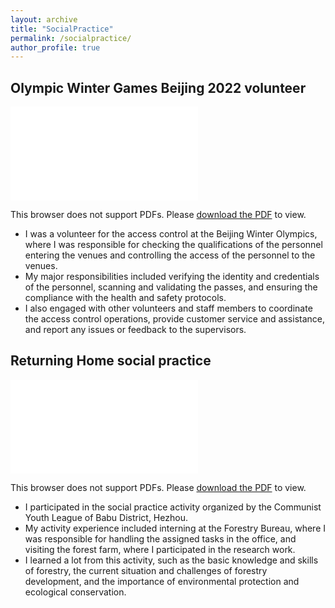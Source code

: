 ```yaml
---
layout: archive
title: "SocialPractice"
permalink: /socialpractice/
author_profile: true
---
```


## **Olympic Winter Games Beijing 2022 volunteer**
<object data="../files/Volunteer.pdf" type="application/pdf" width="700px" height="350px">
    <embed src="../files/Volunteer.pdf">
        <p>This browser does not support PDFs. Please <a href="../files/Volunteer.pdf">download the PDF</a> to view.</p>
    </embed>
</object>

- I was a volunteer for the access control at the Beijing Winter Olympics, where I was responsible for checking the qualifications of the personnel entering the venues and controlling the access of the personnel to the venues.
- My major responsibilities included verifying the identity and credentials of the personnel, scanning and validating the passes, and ensuring the compliance with the health and safety protocols.
- I also engaged with other volunteers and staff members to coordinate the access control operations, provide customer service and assistance, and report any issues or feedback to the supervisors.



## **Returning Home social practice**

<object data="../files/SocialPractice2.pdf" type="application/pdf" width="700px" height="350px">
    <embed src="../files/SocialPractice2.pdf">
        <p>This browser does not support PDFs. Please <a href="../files/SocialPractice2.pdf">download the PDF</a> to view.</p>
    </embed>
</object>


- I participated in the social practice activity organized by the Communist Youth League of Babu District, Hezhou.
- My activity experience included interning at the Forestry Bureau, where I was responsible for handling the assigned tasks in the office, and visiting the forest farm, where I participated in the research work.
- I learned a lot from this activity, such as the basic knowledge and skills of forestry, the current situation and challenges of forestry development, and the importance of environmental protection and ecological conservation.
